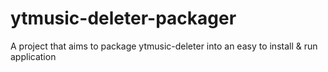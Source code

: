 # ytmusic-deleter-packager
A project that aims to package ytmusic-deleter into an easy to install &amp; run application
